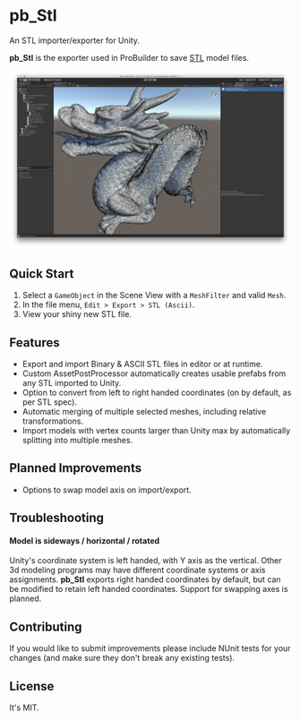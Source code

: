 # pb_Stl

An STL importer/exporter for Unity.

**pb_Stl** is the exporter used in ProBuilder to save [STL](http://paulbourke.net/dataformats/stl/) model files.

![stanford_dragon](stanford_dragon.png)

## Quick Start

1. Select a `GameObject` in the Scene View with a `MeshFilter` and valid `Mesh`.
1. In the file menu,  `Edit > Export > STL (Ascii)`.
1. View your shiny new STL file.

## Features

- Export and import Binary & ASCII STL files in editor or at runtime.
- Custom AssetPostProcessor automatically creates usable prefabs from any STL imported to Unity.
- Option to convert from left to right handed coordinates (on by default, as per STL spec).
- Automatic merging of multiple selected meshes, including relative transformations.
- Import models with vertex counts larger than Unity max by automatically splitting into multiple meshes.

## Planned Improvements

- Options to swap model axis on import/export.

## Troubleshooting

#### Model is sideways / horizontal / rotated

Unity's coordinate system is left handed, with Y axis as the vertical.  Other 3d modeling programs may have different coordinate systems or axis assignments.  **pb_Stl** exports right handed coordinates by default, but can be modified to retain left handed coordinates.  Support for swapping axes is planned.

## Contributing

If you would like to submit improvements please include NUnit tests for your changes (and make sure they don't break any existing tests).

## License

It's MIT.
